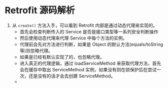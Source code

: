 # Retrofit 源码解析
1. 从 `create()` 方法入手，可以看到 Retrofit 内部是通过动态代理来实现的。 
   - 首先会检查判断传入的 Service 是否是接口类型等一系列安全判断操作
   - 然后使用动态代理来代理 Service 中每个方法的实例。
   - 代理前会先对方法进行判断，如果是 Object 的默认方法(equals/toString 等)则忽略代理。
   - 如果是已经有默认实现了的，也忽略代理。
   - 进入真正的代理逻辑，通过 loadServiceMethod 来获取代理方法，首先会在缓存中取出 ServiceMethod 实例，如果没有则在锁保护后在尝试一次，还是没有的话才会去创建 ServiceMethod。
   - 
